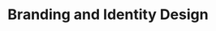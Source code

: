 ---
#preview details
title: "Branding and Identity Design"
preview_title: "Branding and <br>Identity Design"
short: "Our creative agency is a team of professionals focused on helping your brand grow."

#full details
introTitle: Branding<br> and <span class="mil-thin">Identity Design</span>

description:
  title: Your <span class="mil-thin">Approach</span> <br>and <span class="mil-thin">Work Specifics</span>
  content: At our agency, we have a unique approach to web design and development. We believe in creating websites that not only look great but also perform well in terms of user experience, functionality, and search engine optimization.
  button:
    link: /projects
    label: View works

list:
  items:
    - label: "UX Audits"
      value: "
        <p>A UX audit is a service that evaluates the user experience (UX) of a website. It involves analyzing the website's design, functionality, and content to identify areas of improvement that can enhance the user's overall experience.</p>
        <p>During a UX audit, a team of UX experts will conduct a thorough review of the website and provide a comprehensive report that outlines specific recommendations for improving the website's usability, accessibility, and overall user experience.</p>
        <p>The audit may cover various aspects of the website, such as navigation, layout, visual design, content structure, and mobile responsiveness. The goal is to identify any pain points or obstacles that users may encounter while browsing the website and provide actionable recommendations to improve their experience.</p>
        <p>In summary, a UX audit can help website owners identify areas of improvement that can enhance their website's user experience and increase user engagement and satisfaction.</p>
      "

    - label: "Design thinking"
      value: "
      <p>Design thinking is a problem-solving approach that emphasizes empathy, creativity, and collaboration. It involves understanding the needs and perspectives of users, identifying and defining the problem, generating multiple possible solutions, prototyping and testing those solutions, and iterating based on feedback.</p>
      <p>Design thinking encourages a human-centered approach to innovation and is often used in fields such as product design, user experience (UX) design, and business strategy to create user-centric and innovative solutions. It promotes a mindset that embraces experimentation, iteration, and continuous learning throughout the design process.</p>
      "

    - label: "Wireframing"
      value: "
      <p>Wireframing is a vital step in web design where a visual representation of a website's structure is created. It focuses on layout and user experience, using basic shapes and lines to outline elements like headers, menus, and content sections. Wireframes establish the website's architecture and functionality, facilitating communication between designers, developers, and clients. They serve as a blueprint for user-friendly websites, setting the foundation for design and development.</p>
      "

    - label: "Methodologies"
      value: "
      <p>Libero quam alias tempora facilis necessitatibus quis officiis voluptatem architecto harum exercitationem quidem illum eligendi. Veniam non vitae, nemo dolor tempora, necessitatibus enim sapiente quam voluptas architecto minima omnis sequi aperiam aliquam vel quo reprehenderit, tempore tenetur. Architecto dolorem assumenda voluptas, odio nemo vero illo praesentium pariatur, ut perspiciatis, est itaque minus ratione vitae laboriosam molestiae.</p>
      "
---